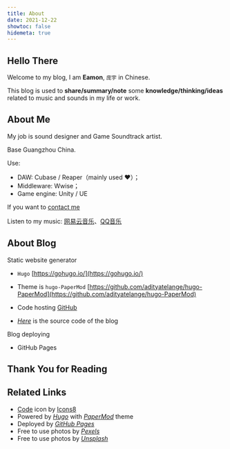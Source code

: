 ```yaml
---
title: About
date: 2021-12-22
showtoc: false
hidemeta: true
---
```


## Hello There

Welcome to my blog, I am **Eamon**, `庞宇` in Chinese.

This blog is used to **share/summary/note** some **knowledge/thinking/ideas** related to music and sounds in my life or work.

## About Me

My job is sound designer and Game Soundtrack artist.

Base Guangzhou China.

Use:
* DAW: Cubase / Reaper（mainly used ❤️）；
* Middleware: Wwise；
* Game engine: Unity / UE

If you want to [contact me](mailto:**eamon97@qq.com**)

Listen to my music: [网易云音乐](https://music.163.com/#/artist?id=30130128)、[QQ音乐](https://y.qq.com/n/ryqq/singer/002VnkHV3wBuXk)

## About Blog

Static website generator
* `Hugo` [https://gohugo.io/](https://gohugo.io/)
* Theme is `hugo-PaperMod` [https://github.com/adityatelange/hugo-PaperMod](https://github.com/adityatelange/hugo-PaperMod)

* Code hosting [GitHub](https://github.com/Eamonnn101/)
* [*Here*](https://github.com/Eamonnn101/MyBlogCode) is the source code of the blog

Blog deploying
* GitHub Pages

## Thank You for Reading

## Related Links
* <a target="_blank" href="https://icons8.com/icons/set/code">Code</a> icon by <a target="_blank" href="https://icons8.com">Icons8</a>
* Powered by [*Hugo*](https://gohugo.io/) with [*PaperMod*](https://themes.gohugo.io/themes/hugo-papermod/) theme
* Deployed by [*GitHub Pages*](https://pages.github.com)
* Free to use photos by [*Pexels*](https://www.pexels.com/)
* Free to use photos by [*Unsplash*](https://unsplash.com)
